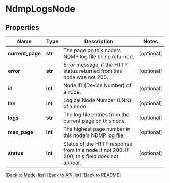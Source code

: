 # NdmpLogsNode

## Properties
Name | Type | Description | Notes
------------ | ------------- | ------------- | -------------
**current_page** | **str** | The page on this node&#39;s NDMP log file being returned. | [optional] 
**error** | **str** | Error message, if the HTTP status returned from this node was not 200. | [optional] 
**id** | **int** | Node ID (Device Number) of a node. | [optional] 
**lnn** | **int** | Logical Node Number (LNN) of a node. | [optional] 
**logs** | **str** | The log file entries from the current page on this node. | [optional] 
**max_page** | **int** | The highest page number in this node&#39;s NDMP log file. | [optional] 
**status** | **int** | Status of the HTTP response from this node if not 200.  If 200, this field does not appear. | [optional] 

[[Back to Model list]](../README.md#documentation-for-models) [[Back to API list]](../README.md#documentation-for-api-endpoints) [[Back to README]](../README.md)


